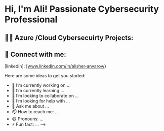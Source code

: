 <h1>Hi, I'm Ali!  Passionate Cybersecurity Professional</h1>

<h2>👨‍💻 Azure /Cloud Cybersecuirty Projects:</h2>


<h2> 🤳 Connect with me:</h2>




[linkedin]: [www.linkedin.com/in/alisher-anvarov/)



Here are some ideas to get you started:

- 🔭 I’m currently working on ...
- 🌱 I’m currently learning ...
- 👯 I’m looking to collaborate on ...
- 🤔 I’m looking for help with ...
- 💬 Ask me about ...
- 📫 How to reach me: ...
- 😄 Pronouns: ...
- ⚡ Fun fact: ...
-->

